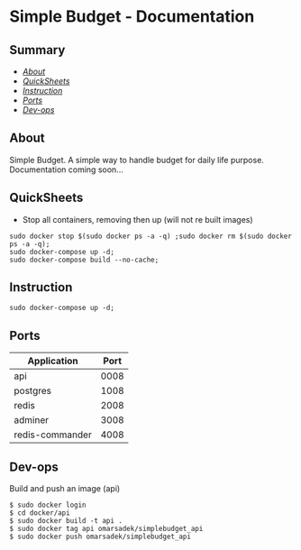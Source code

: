 # Simple Budget - Documentation

## Summary

- [*About*](#about)
- [*QuickSheets*](#quicksheets)
- [*Instruction*](#instruction)
- [*Ports*](#ports)
- [*Dev-ops*](#dev-ops)


## About

Simple Budget.
A simple way to handle budget for daily life purpose.
Documentation coming soon...

## QuickSheets

- Stop all containers, removing then up (will not re built images)

```
sudo docker stop $(sudo docker ps -a -q) ;sudo docker rm $(sudo docker ps -a -q);
sudo docker-compose up -d;
sudo docker-compose build --no-cache;
```

## Instruction

```
sudo docker-compose up -d;
```

## Ports

| Application     | Port |
|-----------------|------|
| api             | 0008 |
| postgres        | 1008 |
| redis           | 2008 |
| adminer         | 3008 |
| redis-commander | 4008 |

## Dev-ops

Build and push an image (api)

```
$ sudo docker login
$ cd docker/api
$ sudo docker build -t api .
$ sudo docker tag api omarsadek/simplebudget_api
$ sudo docker push omarsadek/simplebudget_api
```
